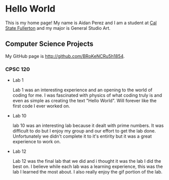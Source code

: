 # Hello World

This is my home page! My name is Aidan Perez and I am a student at [Cal State Fullerton](http://www.fullerton.edu/) and my major is General Studio Art.

## Computer Science Projects

My GitHub page is http://github.com/BRoKeNCRu5h1854.

### CPSC 120

* Lab 1

    Lab 1 was an interesting experience and an opening to the world of coding for me. I was fascinated with physics of what coding truly is and even as simple as creating the text "Hello World". Will forever like the first code I ever worked on.

* Lab 10

    lab 10 was an interesting lab because it dealt with prime numbers. It was difficult to do but I enjoy my group and our effort to get the lab done. Unfortunately we didn't complete it to it's entirity but it was a great experience to work on.

* Lab 12

    Lab 12 was the final lab that we did and i thought it was the lab I did the best on. I believe while each lab was a learning experience, this was the lab I learned the most about. I also really enjoy the gif portion of the lab.
